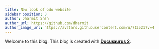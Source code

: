 ```yaml
---
title: New look of odo website
sidebar_position: 0
author: Dharmit Shah
author_url: https://github.com/dharmit
author_image_url: https://avatars.githubusercontent.com/u/713521?v=4
---
```

Welcome to this blog. This blog is created with [**Docusaurus 2**](https://docusaurus.io/).
